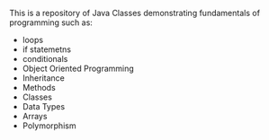 This is a repository of Java Classes demonstrating  fundamentals of programming such as:
  - loops
  - if statemetns 
  - conditionals 
  - Object Oriented Programming
  - Inheritance
  - Methods
  - Classes
  - Data Types
  - Arrays
  - Polymorphism
    
